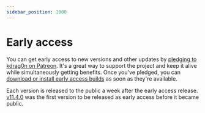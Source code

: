 ```yaml
---
sidebar_position: 1000
---
```


# Early access

You can get early access to new versions and other updates by [pledging to kdrag0n on Patreon](https://patreon.com/kdrag0n). It's a great way to support the project and keep it alive while simultaneously getting benefits. Once you've pledged, you can [download or install early access builds](https://kdrag0n.dev/patreon) as soon as they're available.

Each version is released to the public a week after the early access release. [v11.4.0](11.4.0.md) was the first version to be released as early access before it became public.
